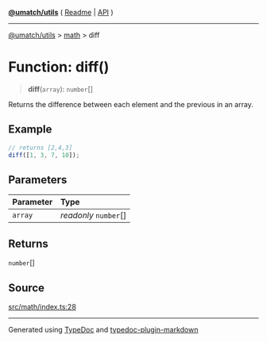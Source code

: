 [**@umatch/utils**](../../README.md) ( [Readme](../../README.md) \| [API](../../API.md) )

---

[@umatch/utils](../../API.md) > [math](../README.md) > diff

# Function: diff()

> **diff**(`array`): `number`[]

Returns the difference between each element and the previous in an array.

## Example

```ts
// returns [2,4,3]
diff([1, 3, 7, 10]);
```

## Parameters

| Parameter | Type                  |
| :-------- | :-------------------- |
| `array`   | _readonly_ `number`[] |

## Returns

`number`[]

## Source

[src/math/index.ts:28](https://github.com/umatch-oficial/utils/blob/1dcf13d/src/math/index.ts#L28)

---

Generated using [TypeDoc](https://typedoc.org/) and [typedoc-plugin-markdown](https://www.npmjs.com/package/typedoc-plugin-markdown)

